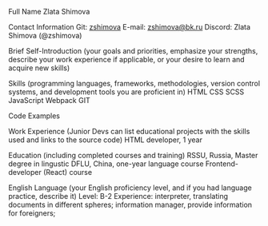 Full Name
Zlata Shimova

Contact Information
Git: [zshimova](https://github.com/zshimova)
E-mail: zshimova@bk.ru
Discord: Zlata Shimova (@zshimova)

Brief Self-Introduction (your goals and priorities, emphasize your strengths, describe your work experience if applicable, or your desire to learn and acquire new skills)


Skills (programming languages, frameworks, methodologies, version control systems, and development tools you are proficient in)
HTML
CSS
SCSS
JavaScript
Webpack
GIT


Code Examples


Work Experience (Junior Devs can list educational projects with the skills used and links to the source code)
HTML developer, 1 year


Education (including completed courses and training)
RSSU, Russia, Master degree in lingustic
DFLU, China, one-year language course
Frontend-developer (React) course


English Language (your English proficiency level, and if you had language practice, describe it)
Level: B-2 
Experience: interpreter, translating documents in different spheres;
            information manager, provide information for foreigners;